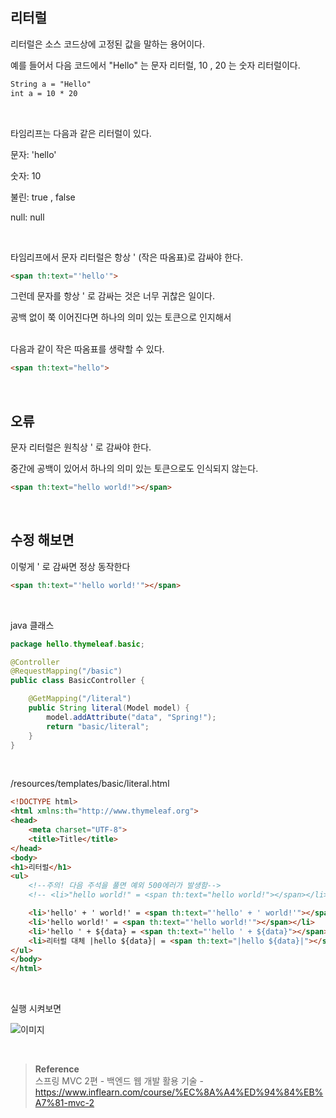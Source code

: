 ## 리터럴

리터럴은 소스 코드상에 고정된 값을 말하는 용어이다.

예를 들어서 다음 코드에서 "Hello" 는 문자 리터럴, 10 , 20 는 숫자 리터럴이다.

```html
String a = "Hello"
int a = 10 * 20
```

<br/>

타임리프는 다음과 같은 리터럴이 있다.

문자: 'hello'

숫자: 10

불린: true , false

null: null

<br/>

타임리프에서 문자 리터럴은 항상 ' (작은 따옴표)로 감싸야 한다.

```html
<span th:text="'hello'">
```

그런데 문자를 항상 ' 로 감싸는 것은 너무 귀찮은 일이다. 

공백 없이 쭉 이어진다면 하나의 의미 있는 토큰으로 인지해서 

<br/>다음과 같이 작은 따옴표를 생략할 수 있다.

```html
<span th:text="hello">
```

<br/>

## 오류

문자 리터럴은 원칙상 ' 로 감싸야 한다. 

중간에 공백이 있어서 하나의 의미 있는 토큰으로도 인식되지 않는다.

```html
<span th:text="hello world!"></span>
```

<br/>

## 수정 해보면

이렇게 ' 로 감싸면 정상 동작한다
```html
<span th:text="'hello world!'"></span>
```

<br/>

java 클래스

```java
package hello.thymeleaf.basic;

@Controller
@RequestMapping("/basic")
public class BasicController {

    @GetMapping("/literal")
    public String literal(Model model) {
        model.addAttribute("data", "Spring!");
        return "basic/literal";
    }
}
```

<br/>

/resources/templates/basic/literal.html

```html
<!DOCTYPE html>
<html xmlns:th="http://www.thymeleaf.org">
<head>
    <meta charset="UTF-8">
    <title>Title</title>
</head>
<body>
<h1>리터럴</h1>
<ul>
    <!--주의! 다음 주석을 풀면 예외 500에러가 발생함-->
    <!-- <li>"hello world!" = <span th:text="hello world!"></span></li>-->

    <li>'hello' + ' world!' = <span th:text="'hello' + ' world!'"></span></li>
    <li>'hello world!' = <span th:text="'hello world!'"></span></li>
    <li>'hello ' + ${data} = <span th:text="'hello ' + ${data}"></span></li>
    <li>리터럴 대체 |hello ${data}| = <span th:text="|hello ${data}|"></span></li>
</ul>
</body>
</html>
```



<br/>

실행 시켜보면


![이미지](/programming/img/겨4.PNG)

<br/>

>**Reference** <br/>스프링 MVC 2편 - 백엔드 웹 개발 활용 기술 - https://www.inflearn.com/course/%EC%8A%A4%ED%94%84%EB%A7%81-mvc-2